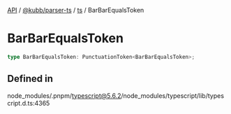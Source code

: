 [API](../../../../../packages.md) / [@kubb/parser-ts](../../../index.md) / [ts](../index.md) / BarBarEqualsToken

# BarBarEqualsToken

```ts
type BarBarEqualsToken: PunctuationToken<BarBarEqualsToken>;
```

## Defined in

node\_modules/.pnpm/typescript@5.6.2/node\_modules/typescript/lib/typescript.d.ts:4365
